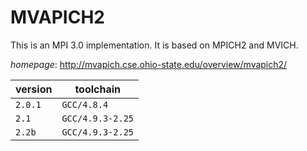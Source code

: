 # MVAPICH2

This is an MPI 3.0 implementation.  It is based on MPICH2 and MVICH.

*homepage*: <http://mvapich.cse.ohio-state.edu/overview/mvapich2/>

version | toolchain
--------|----------
``2.0.1`` | ``GCC/4.8.4``
``2.1`` | ``GCC/4.9.3-2.25``
``2.2b`` | ``GCC/4.9.3-2.25``

